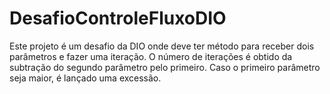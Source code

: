 # DesafioControleFluxoDIO
Este projeto é um desafio da DIO onde deve ter método para receber dois parâmetros e fazer uma iteração. O número de iterações é obtido da subtração do segundo parâmetro pelo primeiro. Caso o primeiro parâmetro seja maior, é lançado uma excessão.
